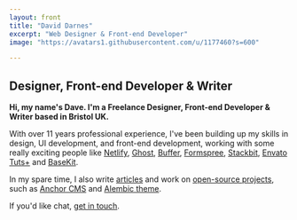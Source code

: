 ```yaml
---
layout: front
title: "David Darnes"
excerpt: "Web Designer & Front-end Developer"
image: "https://avatars1.githubusercontent.com/u/1177460?s=600"

---
```


## Designer, Front-end Developer & Writer

**Hi, my name's Dave. I'm a Freelance Designer, Front-end Developer & Writer based in Bristol UK.**

With over 11 years professional experience, I've been building up my skills in design, UI development, and front-end development, working with some really exciting people like [Netlify](https://netlify.com), [Ghost](https://ghost.org), [Buffer](https://buffer.com), [Formspree](https://formspree.io), [Stackbit](https://stackbit.com), [Envato Tuts+](https://tutsplus.com/) and [BaseKit](https://basekit.com).

In my spare time, I also write [articles](https://david.darn.es) and work on [open-source projects](https://daviddarnes.github.io), such as [Anchor CMS](https://github.com/anchorcms/anchor-cms) and [Alembic theme](https://alembic.darn.es).

If you'd like chat, [get in touch](http://enable-javascript.com/ "my email").
